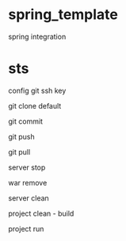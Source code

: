 spring_template
===============

spring integration

sts
===

config git ssh key

git clone default

git commit 

git push

git pull


server stop

war remove 

server clean


project clean - build

project run
